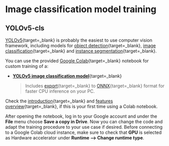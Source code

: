 # Image classification model training

## YOLOv5-cls

[YOLOv5](https://github.com/ultralytics/yolov5){target=_blank} is probably the
easiest to use computer vision framework, including models for
[object detection](https://github.com/ultralytics/yolov5/wiki/Train-Custom-Data){target=_blank},
[image classification](https://github.com/ultralytics/yolov5/pull/8956){target=_blank} and
[instance segmentation](https://github.com/ultralytics/yolov5/releases/v7.0){target=_blank}.

You can use the provided [Google Colab](https://colab.research.google.com/){target=_blank}
notebook for custom training of a:

- [**YOLOv5 image classification model**](https://colab.research.google.com/github/maxsitt/insect-detect-ml/blob/main/notebooks/YOLOv5_classification_training.ipynb){target=_blank}
  > Includes [export](https://github.com/ultralytics/yolov5/issues/251){target=_blank}
    to [ONNX](https://onnx.ai/){target=_blank} format for faster CPU inference on your PC.

Check the [introduction](https://colab.research.google.com/){target=_blank} and
[features overview](https://colab.research.google.com/notebooks/basic_features_overview.ipynb){target=_blank},
if this is your first time using a Colab notebook.

After opening the notebook, log in to your Google account and under the **File**
menu choose **Save a copy in Drive**. Now you can change the code and adapt the
training procedure to your use case if desired. Before connecting to a Google
Colab cloud instance, make sure to check that **GPU** is selected as Hardware
accelerator under **Runtime --> Change runtime type**.
